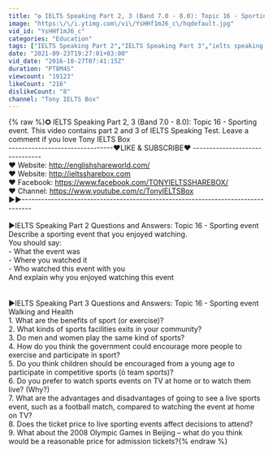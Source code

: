 ```yaml
---
title: "✪ IELTS Speaking Part 2, 3 (Band 7.0 - 8.0): Topic 16 - Sporting event"
image: "https:\/\/i.ytimg.com\/vi\/YsHHf1mJ6_c\/hqdefault.jpg"
vid_id: "YsHHf1mJ6_c"
categories: "Education"
tags: ["IELTS Speaking Part 2","IELTS Speaking Part 3","ielts speaking band 7"]
date: "2021-09-23T19:27:01+03:00"
vid_date: "2016-10-27T07:41:15Z"
duration: "PT8M4S"
viewcount: "19123"
likeCount: "216"
dislikeCount: "8"
channel: "Tony IELTS Box"
---
```

{% raw %}✪ IELTS Speaking Part 2, 3 (Band 7.0 - 8.0): Topic 16 - Sporting event. This video contains part 2 and 3 of IELTS Speaking Test. Leave a comment if you love Tony IELTS Box <br />--------------------------------♥LIKE &amp; SUBSCRIBE♥ -------------------------------<br />♥ Website: <a rel="nofollow" target="blank" href="http://englishshareworld.com/">http://englishshareworld.com/</a><br />♥ Website: <a rel="nofollow" target="blank" href="http://ieltssharebox.com">http://ieltssharebox.com</a><br />♥ Facebook: <a rel="nofollow" target="blank" href="https://www.facebook.com/TONYIELTSSHAREBOX/">https://www.facebook.com/TONYIELTSSHAREBOX/</a><br />♥ Channel: <a rel="nofollow" target="blank" href="https://www.youtube.com/c/TonyIELTSBox">https://www.youtube.com/c/TonyIELTSBox</a><br />►►---------------------------------------------------------------------------------<br /><br />►IELTS Speaking Part 2 Questions and Answers:  Topic 16 - Sporting event<br />Describe a sporting event that you enjoyed watching.<br />You should say:<br />  - What the event was <br />  - Where you watched it<br />  - Who watched this event with you<br />  And explain why you enjoyed watching this event<br /><br /><br />►IELTS Speaking Part 3 Questions and Answers:  Topic 16 - Sporting event<br />Walking and Health<br />1. What are the benefits of sport (or exercise)?<br />2. What kinds of sports facilities exits in your community?<br />3. Do men and women play the same kind of sports?<br />4. How do you think the government could encourage more people to exercise and participate in sport?<br />5. Do you think children should be encouraged from a young age to participate in competitive sports (ỏ team sports)?<br />6. Do you prefer to watch sports events on TV at home or to watch them live? (Why?)<br />7. What are the advantages and disadvantages of going to see a live sports event, such as a football match, compared to watching the event at home on TV?<br />8. Does the ticket price to live sporting events affect decisions to attend?<br />9. What about the 2008 Olympic Games in Beijing – what do you think would be a reasonable price for admission tickets?{% endraw %}
